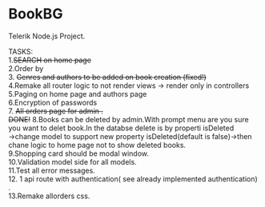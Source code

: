 # BookBG
Telerik Node.js Project.

TASKS: <br />
1.~~SEARCH on home page~~ <br />
2.Order by  <br />
3. ~~Genres and authors to be added on book creation (fixed!)~~ <br />
4.Remake all router logic to not render views -> render only in controllers <br />
5.Paging on home page and authors page  <br />
6.Encryption of passwords <br />
7. ~~All orders page for admin . <br /> DONE!~~
8.Books can be deleted by admin.With prompt menu are you sure you want to delet book.In the databse delete is by properti isDeleted <br />
->change model to support new property isDeleted(default is false)->then chane logic to home page not to show deleted books. <br />
9.Shopping card should be modal window. <br />
10.Validation model side for all models. <br />
11.Test all error messages. <br />
12. 1 api route with authentication( see already implemented authentication) . <br />
13.Remake allorders css.  <br />
